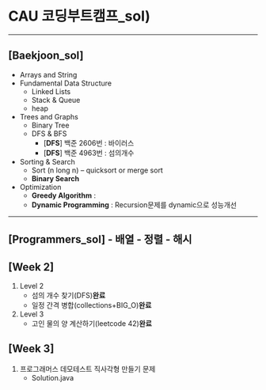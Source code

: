 # CAU 코딩부트캠프_sol)
---
[Baekjoon_sol]
---
- Arrays and String
- Fundamental Data Structure
	- Linked Lists
	- Stack & Queue
	- heap
- Trees and Graphs
	- Binary Tree
	- DFS & BFS
		- [**DFS**] 백준 2606번 : 바이러스
		- [**DFS**] 백준 4963번 : 섬의개수
- Sorting & Search
	- Sort (n long n) – quicksort or merge sort
	- **Binary Search**
- Optimization
	- **Greedy Algorithm** : 
	- **Dynamic Programming** : Recursion문제를 dynamic으로 성능개선 

---
[Programmers_sol]
	- 배열
	- 정렬
	- 해시
---
[Week 2]
---
1. Level 2
	- 섬의 개수 찾기(DFS)**완료**
	- 일정 간격 병합(collections+BIG_O)**완료**
2. Level 3
	- 고인 물의 양 계산하기(leetcode 42)**완료**

[Week 3]
---
1. 프로그래머스 데모테스트 직사각형 만들기 문제
	- Solution.java
